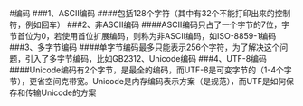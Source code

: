 #编码
###1、ASCII编码
####包括128个字符（其中有32个不能打印出来的控制符，例如回车）
###2、非ASCII编码
####ASCII编码只占了一个字节的7位，字节首位为0，若使用首位扩展编码，则称为非ASCII编码，如ISO-8859-1编码
###3、多字节编码
####单字节编码最多只能表示256个字符，为了解决这个问题，引入了多字节编码，比如GB2312、Unicode编码
###4、UTF-8编码
####Unicode编码有2个字节，是最全的编码，而UTF-8是可变字节的（1-4个字节），更省空间克带宽。Unicode是内存编码表示方案（是规范），而UTF是如何保存和传输Unicode的方案